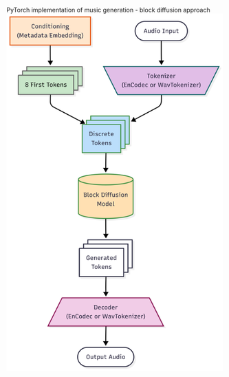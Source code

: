 PyTorch implementation of music generation - block diffusion approach
![System Diagram](images/system_diagram.png)

